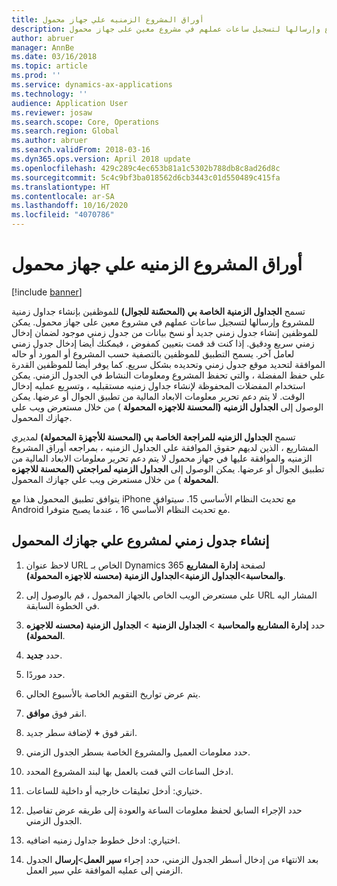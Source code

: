 ```yaml
---
title: أوراق المشروع الزمنيه علي جهاز محمول
description: تسمح الجداول الزمنية الخاصة بي (المحسّنة للجوال) للموظفين بإنشاء جداول زمنية للمشروع وإرسالها لتسجيل ساعات عملهم في مشروع معين على جهاز محمول.
author: abruer
manager: AnnBe
ms.date: 03/16/2018
ms.topic: article
ms.prod: ''
ms.service: dynamics-ax-applications
ms.technology: ''
audience: Application User
ms.reviewer: josaw
ms.search.scope: Core, Operations
ms.search.region: Global
ms.author: abruer
ms.search.validFrom: 2018-03-16
ms.dyn365.ops.version: April 2018 update
ms.openlocfilehash: 429c289c4ec653b81a1c5302b788db8c8ad26d8c
ms.sourcegitcommit: 5c4c9bf3ba018562d6cb3443c01d550489c415fa
ms.translationtype: HT
ms.contentlocale: ar-SA
ms.lasthandoff: 10/16/2020
ms.locfileid: "4070786"
---
```

# <a name="project-timesheets-on-a-mobile-device"></a>أوراق المشروع الزمنيه علي جهاز محمول

[!include [banner](../includes/banner.md)]

تسمح **الجداول الزمنية الخاصة بي (المحسّنة للجوال)** للموظفين بإنشاء جداول زمنية للمشروع وإرسالها لتسجيل ساعات عملهم في مشروع معين على جهاز محمول. يمكن للموظفين إنشاء جدول زمني جديد أو نسخ بيانات من جدول زمني موجود لضمان إدخال زمني سريع ودقيق. إذا كنت قد قمت بتعيين كمفوض ، فيمكنك أيضا إدخال جدول زمني لعامل آخر. يسمح التطبيق للموظفين بالتصفية حسب المشروع أو المورد أو حاله الموافقة لتحديد موقع جدول زمني وتحديده بشكل سريع. كما يوفر أيضا للموظفين القدرة علي حفظ المفضلة ، والتي تحفظ المشروع ومعلومات النشاط في الجدول الزمني. يمكن استخدام المفضلات المحفوظة لإنشاء جداول زمنيه مستقبليه ، وتسريع عمليه إدخال الوقت. لا يتم دعم تحرير معلومات الابعاد المالية من تطبيق الجوال أو عرضها. يمكن الوصول إلى **الجداول الزمنيه (المحسنة للاجهزه المحمولة** ) من خلال مستعرض ويب علي جهازك المحمول.

تسمح **الجداول الزمنيه للمراجعة الخاصة بي (المحسنة للأجهزة المحمولة)** لمديري المشاريع ، الذين لديهم حقوق الموافقة علي الجداول الزمنيه ، بمراجعه أوراق المشروع الزمنيه والموافقة عليها في جهاز محمول لا يتم دعم تحرير معلومات الابعاد المالية من تطبيق الجوال أو عرضها. يمكن الوصول إلى **الجداول الزمنيه لمراجعتي (المحسنة للاجهزه المحمولة** ) من خلال مستعرض ويب علي جهازك المحمول.

يتوافق تطبيق المحمول هذا مع iPhone مع تحديث النظام الأساسي 15.
سيتوافق Android مع تحديث النظام الأساسي 16 ، عندما يصبح متوفرا.

## <a name="create-a-project-timesheet-on-your-mobile-device"></a>إنشاء جدول زمني لمشروع علي جهازك المحمول

1.  لاحظ عنوان URL الخاص بـ Dynamics 365 لصفحة **إدارة المشاريع والمحاسبة**\>**الجداول الزمنية**\>**الجداول الزمنية (محسنه للاجهزه المحمولة)**.

2.  علي مستعرض الويب الخاص بالجهاز المحمول ، قم بالوصول إلى URL المشار اليه في الخطوة السابقة.
 
3.  حدد **إدارة المشاريع والمحاسبة** \> **الجداول الزمنية** \> **الجداول الزمنية (محسنه للاجهزه المحمولة)**.

4.  حدد **جديد**.

5.  حدد موردًا.

6.  يتم عرض تواريخ التقويم الخاصة بالأسبوع الحالي.

7.  انقر فوق **موافق**.

8.  انقر فوق **+** لإضافة سطر جديد.

9.  حدد معلومات العميل والمشروع الخاصة بسطر الجدول الزمني.

10. ادخل الساعات التي قمت بالعمل بها لبند المشروع المحدد.

11. ختياري: أدخل تعليقات خارجيه أو داخلية للساعات.

12. حدد الإجراء السابق لحفظ معلومات الساعة والعودة إلى طريقه عرض تفاصيل الجدول الزمني.

13. اختياري: ادخل خطوط جداول زمنيه اضافيه.

14. بعد الانتهاء من إدخال أسطر الجدول الزمني، حدد إجراء **سير العمل**\>**إرسال** الجدول الزمني إلى عمليه الموافقة علي سير العمل.
